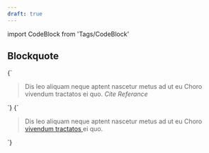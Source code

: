 ```yaml
---
draft: true
---
```


import CodeBlock from 'Tags/CodeBlock'

## Blockquote

<CodeBlock reactLive hideCode caption="Default Blockquote">
{`
<blockquote data-dnb-test="blockquote-default" className="dnb-blockquote">
  Dis leo aliquam neque aptent nascetur metus ad ut eu Choro vivendum tractatos ei quo.
  <cite>Cite Referance</cite>
</blockquote>
`}
</CodeBlock>

<CodeBlock reactLive hideCode caption="Blockquote with graphics on top">
{`
<blockquote data-dnb-test="blockquote-top" className="dnb-blockquote dnb-blockquote--top">
  Dis leo aliquam neque aptent nascetur metus ad ut eu Choro
  <a className="dnb-anchor" href="/uilib/elements#blockquote">
  vivendum tractatos
  </a> ei quo.
</blockquote>
`}
</CodeBlock>
